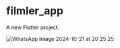 # filmler_app

A new Flutter project.

![WhatsApp Image 2024-10-21 at 20 25 25](https://github.com/user-attachments/assets/d9d059db-5572-45f9-a223-2f2f8496614b)

